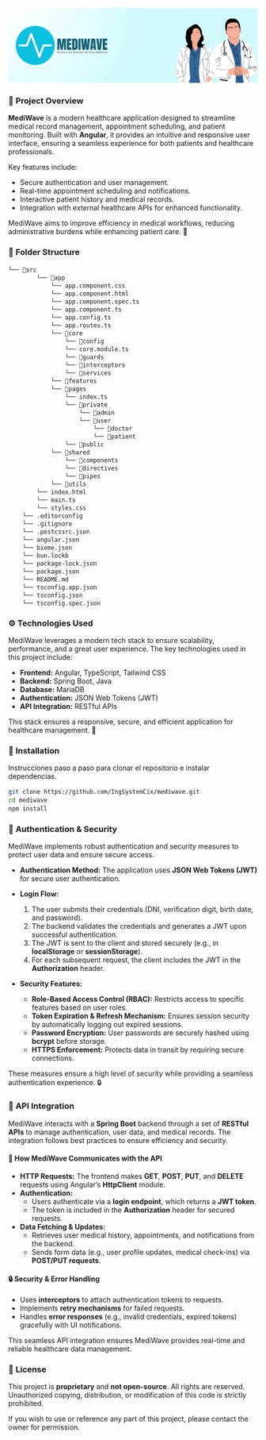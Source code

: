 ![banner-mediwave](./public/mediwave-banner.png)

### 📜 **Project Overview**  
**MediWave** is a modern healthcare application designed to streamline medical record management, appointment scheduling, and patient monitoring. Built with **Angular**, it provides an intuitive and responsive user interface, ensuring a seamless experience for both patients and healthcare professionals.  

Key features include:  
- Secure authentication and user management.  
- Real-time appointment scheduling and notifications.  
- Interactive patient history and medical records.  
- Integration with external healthcare APIs for enhanced functionality.  

MediWave aims to improve efficiency in medical workflows, reducing administrative burdens while enhancing patient care. 🚀

### 📂 **Folder Structure**  

```
└── 📁src
        └── 📁app
            └── app.component.css
            └── app.component.html
            └── app.component.spec.ts
            └── app.component.ts
            └── app.config.ts
            └── app.routes.ts
            └── 📁core
                └── 📁config
                └── core.module.ts
                └── 📁guards
                └── 📁interceptors
                └── 📁services
            └── 📁features
            └── 📁pages
                └── index.ts
                └── 📁private
                    └── 📁admin
                    └── 📁user
                        └── 📁doctor
                        └── 📁patient
                └── 📁public
            └── 📁shared
                └── 📁components
                └── 📁directives
                └── 📁pipes
            └── 📁utils
        └── index.html
        └── main.ts
        └── styles.css
    └── .editorconfig
    └── .gitignore
    └── .postcssrc.json
    └── angular.json
    └── biome.json
    └── bun.lockb
    └── package-lock.json
    └── package.json
    └── README.md
    └── tsconfig.app.json
    └── tsconfig.json
    └── tsconfig.spec.json
```

### ⚙️ **Technologies Used**  
MediWave leverages a modern tech stack to ensure scalability, performance, and a great user experience. The key technologies used in this project include:  

- **Frontend:** Angular, TypeScript, Tailwind CSS  
- **Backend:** Spring Boot, Java  
- **Database:** MariaDB
- **Authentication:** JSON Web Tokens (JWT)  
- **API Integration:** RESTful APIs

This stack ensures a responsive, secure, and efficient application for healthcare management. 🚀  

### 🚀 **Installation**  
Instrucciones paso a paso para clonar el repositorio e instalar dependencias.  

```bash
git clone https://github.com/IngSystemCix/mediwave.git
cd mediwave
npm install
```

### 🔐 **Authentication & Security**  
MediWave implements robust authentication and security measures to protect user data and ensure secure access.  

- **Authentication Method:** The application uses **JSON Web Tokens (JWT)** for secure user authentication.  
- **Login Flow:**  
  1. The user submits their credentials (DNI, verification digit, birth date, and password).  
  2. The backend validates the credentials and generates a JWT upon successful authentication.  
  3. The JWT is sent to the client and stored securely (e.g., in **localStorage** or **sessionStorage**).  
  4. For each subsequent request, the client includes the JWT in the **Authorization** header.  

- **Security Features:**  
  - **Role-Based Access Control (RBAC):** Restricts access to specific features based on user roles.  
  - **Token Expiration & Refresh Mechanism:** Ensures session security by automatically logging out expired sessions.  
  - **Password Encryption:** User passwords are securely hashed using **bcrypt** before storage.  
  - **HTTPS Enforcement:** Protects data in transit by requiring secure connections.  

These measures ensure a high level of security while providing a seamless authentication experience. 🔒

### 📌 **API Integration**  
MediWave interacts with a **Spring Boot** backend through a set of **RESTful APIs** to manage authentication, user data, and medical records. The integration follows best practices to ensure efficiency and security.  

#### 🔗 **How MediWave Communicates with the API**  
- **HTTP Requests:** The frontend makes **GET**, **POST**, **PUT**, and **DELETE** requests using Angular’s **HttpClient** module.  
- **Authentication:**  
  - Users authenticate via a **login endpoint**, which returns a **JWT token**.  
  - The token is included in the **Authorization** header for secured requests.  
- **Data Fetching & Updates:**  
  - Retrieves user medical history, appointments, and notifications from the backend.  
  - Sends form data (e.g., user profile updates, medical check-ins) via **POST/PUT requests**.  

#### 🔒 **Security & Error Handling**  
- Uses **interceptors** to attach authentication tokens to requests.  
- Implements **retry mechanisms** for failed requests.  
- Handles **error responses** (e.g., invalid credentials, expired tokens) gracefully with UI notifications.  

This seamless API integration ensures MediWave provides real-time and reliable healthcare data management.  

### 📝 **License**  
This project is **proprietary** and **not open-source**. All rights are reserved. Unauthorized copying, distribution, or modification of this code is strictly prohibited.  

If you wish to use or reference any part of this project, please contact the owner for permission.
